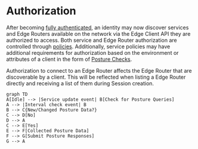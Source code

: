 
# Authorization

After becoming [fully authenticated](/learn/core-concepts/security/sessions.md#full-vs-partial-authentication), an identity may now 
discover services and Edge Routers available on the network via the Edge Client API they are authorized to access.
Both service and Edge Router authorization are controlled through [policies](policies/overview.mdx). Additionally,
service policies may have additional requirements for authorization based on the environment or attributes of a
client in the form of [Posture Checks](posture-checks.md).

Authorization to connect to an Edge Router affects the Edge Router that are discoverable by a client. This will be 
reflected when listing a Edge Router directly and receiving a list of them during Session creation.

```mermaid
graph TD
A[Idle] --> |Service update event| B[Check for Posture Queries]
A --> |Interval check event| B
B --> C{New/Changed Posture Data?}
C --> D[No]
D --> A
C --> E[Yes]
E --> F[Collected Posture Data]
F --> G[Submit Posture Responses]
G --> A
```
